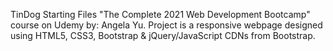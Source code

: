 TinDog Starting Files
"The Complete 2021 Web Development Bootcamp" course on Udemy by: Angela Yu.
Project is a responsive webpage designed using HTML5, CSS3, Bootstrap & jQuery/JavaScript CDNs from Bootstrap.
